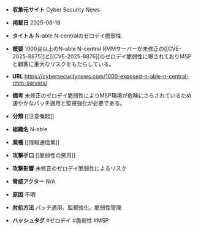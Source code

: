 - **収集元サイト**
Cyber Security News

- **掲載日**
2025-08-18

- **タイトル**
N-able N-centralのゼロデイ脆弱性

- **概要**
1000台以上のN-able N-central RMMサーバーが未修正の[[CVE-2025-8875]]と[[CVE-2025-8876]]のゼロデイ脆弱性に曝されておりMSPと顧客に重大なリスクをもたらしている。

- **URL**
https://cybersecuritynews.com/1000-exposed-n-able-n-central-rmm-servers/

- **備考**
未修正のゼロデイ脆弱性によりMSP環境が危険にさらされているため速やかなパッチ適用と監視強化が必要である。

- **分類**
[[注意喚起]]

- **組織名**
N-able

- **業種**
[[情報通信業]]

- **攻撃手口**
[[脆弱性の悪用]]

- **攻撃影響**
未修正のゼロデイ脆弱性によるリスク

- **脅威アクター**
N/A

- **原因**
不明

- **対処方法**
パッチ適用、監視強化、脆弱性管理

- **ハッシュタグ**
#ゼロデイ #脆弱性 #MSP
